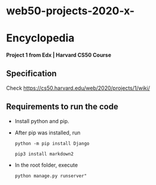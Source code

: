 # web50-projects-2020-x-

# Encyclopedia
#### Project 1 from Edx | Harvard CS50 Course

## Specification 
Check https://cs50.harvard.edu/web/2020/projects/1/wiki/


## Requirements to run the code

* Install python and pip.
* After pip was installed, run
    
    ````
    python -m pip install Django
    ````
    ````
    pip3 install markdown2
    ````
* In the root folder, execute 
    ````
    python manage.py runserver"
    ````
